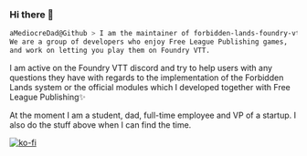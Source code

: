 ### Hi there 👋

```bash
aMediocreDad@Github > I am the maintainer of forbidden-lands-foundry-vtt over at fvtt-fria-ligan. 
We are a group of developers who enjoy Free League Publishing games,
and work on letting you play them on Foundry VTT.
```

I am active on the Foundry VTT discord and try to help users with any questions they have with regards to the implementation of the Forbidden Lands system or the official modules which I developed together with Free League Publishing:sparkles:

At the moment I am a student, dad, full-time employee and VP of a startup. I also do the stuff above when I can find the time. 

[![ko-fi](https://ko-fi.com/img/githubbutton_sm.svg)](https://ko-fi.com/I3I64DHYX)

<!--
**aMediocreDad/aMediocreDad** is a ✨ _special_ ✨ repository because its `README.md` (this file) appears on your GitHub profile.

Here are some ideas to get you started:

- 🔭 I’m currently working on ...
- 🌱 I’m currently learning ...
- 👯 I’m looking to collaborate on ...
- 🤔 I’m looking for help with ...
- 💬 Ask me about ...
- 📫 How to reach me: ...
- 😄 Pronouns: ...
- ⚡ Fun fact: ...
-->
